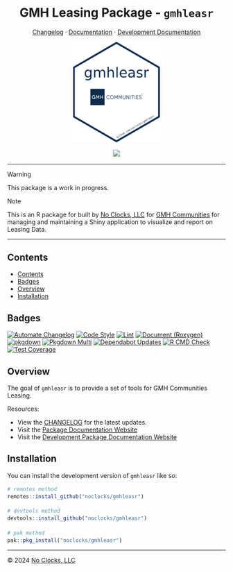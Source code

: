 <h1 align="center">GMH Leasing Package - <code>gmhleasr</code></h1>

<p align="center"><a href="CHANGELOG.md">Changelog</a>  &middot;  <a href="https://docs.noclocks.dev/gmhleasr/">Documentation</a>  &middot;  <a href="https://docs.noclocks.dev/gmhleasr/develop/">Development Documentation</a></p>

<p align="center">
  <img src="man/figures/logo.png" width="200px" height="auto" alt="hexlogo"/>
</p>

<p align="center">
  <img src="https://readme-typing-svg.demolab.com?font=Fira+Code&pause=1000&center=true&vCenter=true&multiline=true&width=450&height=80&lines=GMH+Leasing+Dashboard;Built+by+No+Clocks%2C+LLC"/>
</p>
  
***

> [!WARNING]
> This package is a work in progress.

> [!NOTE]
> This is an R package for built by [No Clocks, LLC]() for [GMH Communities]() for managing and maintaining a Shiny application to visualize and report on Leasing Data.

***

## Contents

- [Contents](#contents)
- [Badges](#badges)
- [Overview](#overview)
- [Installation](#installation)

## Badges

<!-- badges: start -->
[![Automate Changelog](https://github.com/noclocks/gmhleasr/actions/workflows/changelog.yml/badge.svg)](https://github.com/noclocks/gmhleasr/actions/workflows/changelog.yml)
[![Code Style](https://github.com/noclocks/gmhleasr/actions/workflows/style.yml/badge.svg)](https://github.com/noclocks/gmhleasr/actions/workflows/style.yml)
[![Lint](https://github.com/noclocks/gmhleasr/actions/workflows/lint.yml/badge.svg)](https://github.com/noclocks/gmhleasr/actions/workflows/lint.yml)
[![Document (Roxygen)](https://github.com/noclocks/gmhleasr/actions/workflows/roxygen.yml/badge.svg)](https://github.com/noclocks/gmhleasr/actions/workflows/roxygen.yml)
[![pkgdown](https://github.com/noclocks/gmhleasr/actions/workflows/pkgdown.yml/badge.svg)](https://github.com/noclocks/gmhleasr/actions/workflows/pkgdown.yml)
[![Pkgdown Multi](https://github.com/noclocks/gmhleasr/actions/workflows/pkgdown-multi.yml/badge.svg)](https://github.com/noclocks/gmhleasr/actions/workflows/pkgdown-multi.yml)
[![Dependabot Updates](https://github.com/noclocks/gmhleasr/actions/workflows/dependabot/dependabot-updates/badge.svg)](https://github.com/noclocks/gmhleasr/actions/workflows/dependabot/dependabot-updates)
[![R CMD Check](https://github.com/noclocks/gmhleasr/actions/workflows/check.yml/badge.svg?branch=main)](https://github.com/noclocks/gmhleasr/actions/workflows/check.yml)
[![Test Coverage](https://github.com/noclocks/gmhleasr/actions/workflows/coverage.yml/badge.svg)](https://github.com/noclocks/gmhleasr/actions/workflows/coverage.yml)
<!-- badges: end -->

## Overview

The goal of `gmhleasr` is to provide a set of tools for GMH Communities Leasing.

Resources:

- View the [CHANGELOG](CHANGELOG.md) for the latest updates.
- Visit the [Package Documentation Website](https://docs.noclocks.dev/gmhleasr/)
- Visit the [Development Package Documentation Website](https://docs.noclocks.dev/gmhleasr/develop/)

## Installation

You can install the development version of `gmhleasr` like so:

```R
# remotes method
remotes::install_github("noclocks/gmhleasr")

# devtools method
devtools::install_github("noclocks/gmhleasr")

# pak method
pak::pkg_install("noclocks/gmhleasr")
```

***

© 2024 [No Clocks, LLC](https://noclocks.dev)

